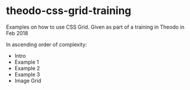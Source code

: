 # theodo-css-grid-training
Examples on how to use CSS Grid. Given as part of a training in Theodo in Feb 2018

In ascending order of complexity:

- Intro
- Example 1
- Example 2
- Example 3
- Image Grid
